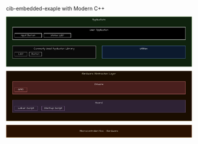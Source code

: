 
cib-embedded-exaple with Modern C++

![Architecture Diagram](https://github.com/rpreddyhv/cib-embedded/blob/main/blink-led-sam4l-ek/docs/ArchitectureDiagram.png?raw=true "Architecture Diagram")

